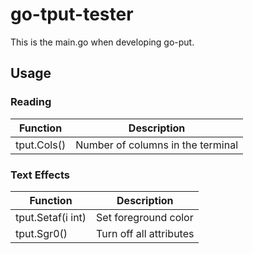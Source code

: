 # go-tput-tester
This is the main.go when developing go-put.

## Usage
### Reading
| Function | Description |
| ---- | ---- |
| tput.Cols() | Number of columns in the terminal |
### Text Effects
| Function | Description |
| ---- | ---- |
| tput.Setaf(i int) | Set foreground color |
| tput.Sgr0() | Turn off all attributes |
